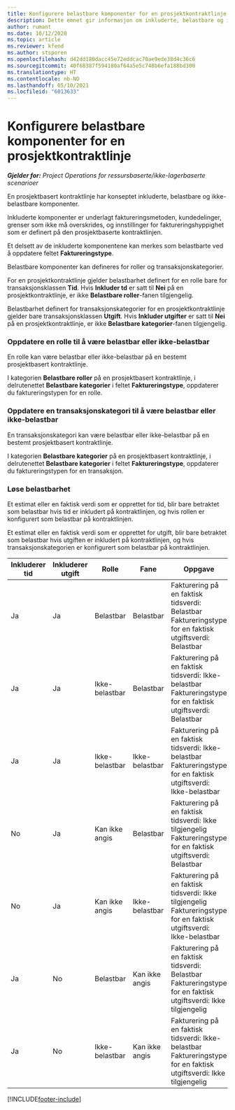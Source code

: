```yaml
---
title: Konfigurere belastbare komponenter for en prosjektkontraktlinje
description: Dette emnet gir informasjon om inkluderte, belastbare og ikke-belastbare komponenter på kontraktlinjer.
author: rumant
ms.date: 10/12/2020
ms.topic: article
ms.reviewer: kfend
ms.author: stsporen
ms.openlocfilehash: d42dd180dacc45e72eddcac70ae9ede38d4c36c6
ms.sourcegitcommit: 40f68387f594180af64a5e5c748b6efa188bd300
ms.translationtype: HT
ms.contentlocale: nb-NO
ms.lasthandoff: 05/10/2021
ms.locfileid: "6013633"
---
```

# <a name="configure-chargeable-components-of-a-project-contract-line"></a>Konfigurere belastbare komponenter for en prosjektkontraktlinje

_**Gjelder for:** Project Operations for ressursbaserte/ikke-lagerbaserte scenarioer_

En prosjektbasert kontraktlinje har konseptet inkluderte, belastbare og ikke-belastbare komponenter.

Inkluderte komponenter er underlagt faktureringsmetoden, kundedelinger, grenser som ikke må overskrides, og innstillinger for faktureringshyppighet som er definert på den prosjektbaserte kontraktlinjen.

Et delsett av de inkluderte komponentene kan merkes som belastbarte ved å oppdatere feltet **Faktureringstype**.

Belastbare komponenter kan defineres for roller og transaksjonskategorier.

For en prosjektkontraktlinje gjelder belastbarhet definert for en rolle bare for transaksjonsklassen **Tid**. Hvis **Inkluder td** er satt til **Nei** på en prosjektkontraktlinje, er ikke **Belastbare roller**-fanen tilgjengelig.

Belastbarhet definert for transaksjonskategorier for en prosjektkontraktlinje gjelder bare transaksjonsklassen **Utgift**. Hvis **Inkluder utgifter** er satt til **Nei** på en prosjektkontraktlinje, er ikke **Belastbare kategorier**-fanen tilgjengelig.

### <a name="update-a-role-to-be-chargeable-or-non-chargeable"></a>Oppdatere en rolle til å være belastbar eller ikke-belastbar

En rolle kan være belastbar eller ikke-belastbar på en bestemt prosjektbasert kontraktlinje.

I kategorien **Belastbare roller** på en prosjektbasert kontraktlinje, i delrutenettet **Belastbare kategorier** i feltet **Faktureringstype**, oppdaterer du faktureringstypen for en rolle.

### <a name="update-a-transaction-category-to-be-chargeable-or-non-chargeable"></a>Oppdatere en transaksjonskategori til å være belastbar eller ikke-belastbar

En transaksjonskategori kan være belastbar eller ikke-belastbar på en bestemt prosjektbasert kontraktlinje.

I kategorien **Belastbare kategorier** på en prosjektbasert kontraktlinje, i delrutenettet **Belastbare kategorier** i feltet **Faktureringstype**, oppdaterer du faktureringstypen for en transaksjon.

### <a name="resolve-chargeability"></a>Løse belastbarhet

Et estimat eller en faktisk verdi som er opprettet for tid, blir bare betraktet som belastbar hvis tid er inkludert på kontraktlinjen, og hvis rollen er konfigurert som belastbar på kontraktlinjen.

Et estimat eller en faktisk verdi som er opprettet for utgift, blir bare betraktet som belastbar hvis utgiften er inkludert på kontraktlinjen, og hvis transaksjonskategorien er konfigurert som belastbar på kontraktlinjen.

| Inkluderer tid | Inkluderer utgift | Rolle | Fane | Oppgave |
| --- | --- | --- | --- | --- |
| Ja | Ja | Belastbar | Belastbar | Fakturering på en faktisk tidsverdi: Belastbar </br>Faktureringstype for en faktisk utgiftsverdi: Belastbar |
| Ja | Ja | Ikke-belastbar | Belastbar | Fakturering på en faktisk tidsverdi: Ikke-belastbar </br>Faktureringstype for en faktisk utgiftsverdi: Belastbar |
| Ja | Ja | Ikke-belastbar | Ikke-belastbar | Fakturering på en faktisk tidsverdi: Ikke-belastbar </br>Faktureringstype for en faktisk utgiftsverdi: Ikke-belastbar |
| No | Ja | Kan ikke angis | Belastbar | Fakturering på en faktisk tidsverdi: Ikke tilgjengelig </br>Faktureringstype for en faktisk utgiftsverdi: Belastbar |
| No | Ja | Kan ikke angis | Ikke-belastbar | Fakturering på en faktisk tidsverdi: Ikke tilgjengelig </br>Faktureringstype for en faktisk utgiftsverdi: Ikke-belastbar |
| Ja | No | Belastbar | Kan ikke angis | Fakturering på en faktisk tidsverdi: Belastbar </br>Faktureringstype for en faktisk utgiftsverdi: Ikke tilgjengelig |
| Ja | No | Ikke-belastbar | Kan ikke angis | Fakturering på en faktisk tidsverdi: Ikke-belastbar </br> Faktureringstype for en faktisk utgiftsverdi: Ikke tilgjengelig |


[!INCLUDE[footer-include](../includes/footer-banner.md)]

